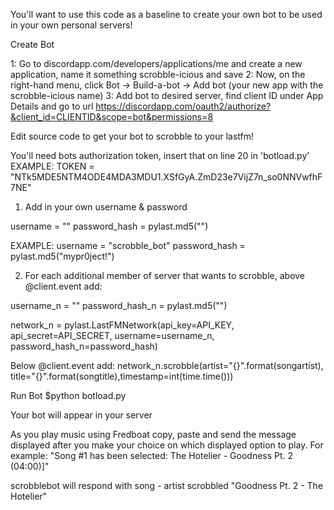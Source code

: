 You'll want to use this code as a baseline to create your own bot to be used in your own personal servers!

Create Bot

1: Go to discordapp.com/developers/applications/me and create a new application, name it something scrobble-icious and save
2: Now, on the right-hand menu, click Bot -> Build-a-bot -> Add bot (your new app with the scrobble-icious name)
3: Add bot to desired server, find client ID under App Details and go to url https://discordapp.com/oauth2/authorize?&client_id=CLIENTID&scope=bot&permissions=8


Edit source code to get your bot to scrobble to your lastfm!

You'll need bots authorization token, insert that on line 20 in 'botload.py'
EXAMPLE: TOKEN = "NTk5MDE5NTM4ODE4MDA3MDU1.XSfGyA.ZmD23e7VijZ7n_so0NNVwfhF7NE"

1. Add in your own username & password

username = ""
password_hash = pylast.md5("")

EXAMPLE:
username = "scrobble_bot"
password_hash = pylast.md5("mypr0ject!")

2. For each additional member of server that wants to scrobble, above @client.event add:
 
username_n = ""
password_hash_n = pylast.md5("")

network_n = pylast.LastFMNetwork(api_key=API_KEY, api_secret=API_SECRET,
                         username=username_n, password_hash_n=password_hash)
                    
                    
Below @client.event add:
network_n.scrobble(artist="{}".format(songartist), title="{}".format(songtitle),timestamp=int(time.time()))

Run Bot
$python botload.py

Your bot will appear in your server

As you play music using Fredboat copy, paste and send the message displayed after you make your choice on which displayed option to play. 
For example: "Song #1 has been selected: The Hotelier - Goodness Pt. 2 (04:00)]"

scrobblebot will respond with song - artist scrobbled
"Goodness Pt. 2  -  The Hotelier"
